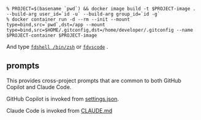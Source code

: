 ```console
% PROJECT=$(basename `pwd`) && docker image build -t $PROJECT-image . --build-arg user_id=`id -u` --build-arg group_id=`id -g`
% docker container run -d --rm --init --mount type=bind,src=`pwd`,dst=/app --mount type=bind,src=$HOME/.gitconfig,dst=/home/developer/.gitconfig --name $PROJECT-container $PROJECT-image
```

And type [`fdshell /bin/zsh`](https://github.com/uraitakahito/dotfiles/blob/d6214f4ed6d63fd437ab53d18eba9705a118e1e8/zsh/myzshrc#L93-L101) or [`fdvscode`](https://github.com/uraitakahito/dotfiles/blob/d6214f4ed6d63fd437ab53d18eba9705a118e1e8/zsh/myzshrc#L103-L111) .

## prompts

This provides cross-project prompts that are common to both GitHub Copilot and Claude Code.

GitHub Copilot is invoked from [settings.json](https://github.com/uraitakahito/dotfiles/blob/76109f5dc3b004abb10f1399adb84c7f4749f708/settings.json#L50).

Claude Code is invoked from [CLAUDE.md](https://github.com/uraitakahito/dotfiles/blob/a4bc06bfbd64ff0944110182ef36e23001999988/.claude/CLAUDE.md)
